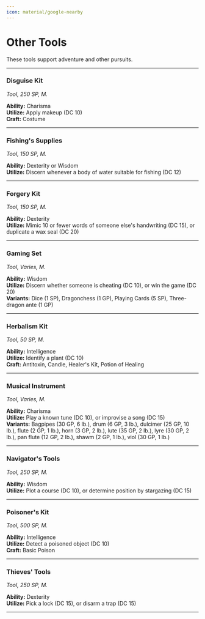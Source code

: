 ```yaml
---
icon: material/google-nearby
---
```


# Other Tools

These tools support adventure and other pursuits.

---

### Disguise Kit

*Tool, 250 SP, M.*

**Ability:** Charisma  
**Utilize:** Apply makeup (DC 10)  
**Craft:** Costume

---

### Fishing's Supplies

*Tool, 150 SP, M.*  

**Ability:** Dexterity or Wisdom  
**Utilize:** Discern whenever a body of water suitable for fishing (DC 12)  

---

### Forgery Kit

*Tool, 150 SP, M.*

**Ability:** Dexterity  
**Utilize:** Mimic 10 or fewer words of someone else's handwriting (DC 15), or duplicate a wax seal (DC 20)  

---

### Gaming Set

*Tool, Varies, M.*

**Ability:** Wisdom  
**Utilize:** Discern whether someone is cheating (DC 10), or win the game (DC 20)  
**Variants:** Dice (1 SP), Dragonchess (1 GP), Playing Cards (5 SP), Three-dragon ante (1 GP)

---

### Herbalism Kit

*Tool, 50 SP, M.*

**Ability:** Intelligence  
**Utilize:** Identify a plant (DC 10)  
**Craft:** Antitoxin, Candle, Healer's Kit, Potion of Healing

---

### Musical Instrument

*Tool, Varies, M.*

**Ability:** Charisma  
**Utilize:** Play a known tune (DC 10), or improvise a song (DC 15)  
**Variants:** Bagpipes (30 GP, 6 lb.), drum (6 GP, 3 lb.), dulcimer (25 GP, 10 lb.), flute (2 GP, 1 lb.), horn (3 GP, 2 lb.), lute (35 GP, 2 lb.), lyre (30 GP, 2 lb.), pan flute (12 GP, 2 lb.), shawm (2 GP, 1 lb.), viol (30 GP, 1 lb.)

---

### Navigator's Tools

*Tool, 250 SP, M.*

**Ability:** Wisdom  
**Utilize:** Plot a course (DC 10), or determine position by stargazing (DC 15)

---

### Poisoner's Kit

*Tool, 500 SP, M.*

**Ability:** Intelligence  
**Utilize:** Detect a poisoned object (DC 10)  
**Craft:** Basic Poison

---

### Thieves' Tools

*Tool, 250 SP, M.*

**Ability:** Dexterity  
**Utilize:** Pick a lock (DC 15), or disarm a trap (DC 15)

---